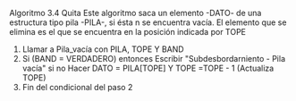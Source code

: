 Algoritmo 3.4 Quita
Este algoritmo saca un elemento -DATO- de una estructura tipo pila -PILA-, si ésta n se encuentra vacía. 
El elemento que se elimina es el que se encuentra en la posición indicada por TOPE
1. Llamar a Pila_vacía con PILA, TOPE Y BAND
2. Si (BAND = VERDADERO)
    entonces
        Escribir "Subdesbordarniento - Pila vacía"
    si no
        Hacer DATO = PILA[TOPE] Y TOPE =TOPE - 1 (Actualiza TOPE)
3. Fin del condicional del paso 2